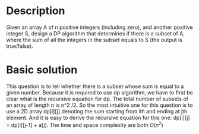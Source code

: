 # Description

Given an array A of n positive integers (including zero), and another positive integer S, design a DP algorithm that determines if there is a subset of A, where the sum of all the integers in the subset equals to S (the output is true/false).

# Basic solution

This question is to tell whether there is a subset whose sum is equal to a given number. Because it is required to use dp algorithm, we have to first be clear what is the recursive equation for dp. The total number of subsets of an array of length n is n^2 /2. So the most intuitive one for this question is to use a 2D array dp[i][j] denoting the sum starting from ith and ending at jth element. And it is easy to derive the recursive equation for this one: dp[i][j] = dp[i][j-1] + a[j]. The time and space complexity are both $O(n^{2})$
